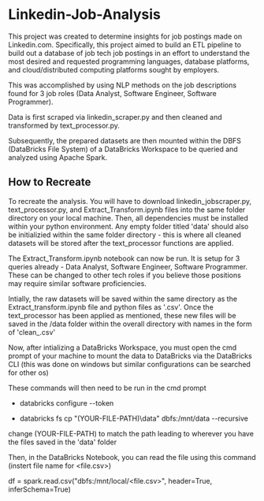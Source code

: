 # Linkedin-Job-Analysis

This project was created to determine insights for job postings made on Linkedin.com. Specifically, this project aimed to build an ETL pipeline to build out a database of job tech job postings in an effort to understand the most desired and requested programming languages, database platforms, and cloud/distributed computing platforms sought by employers.

This was accomplished by using NLP methods on the job descriptions found for 3 job roles (Data Analyst, Software Engineer, Software Programmer). 

Data is first scraped via linkedin_scraper.py and then cleaned and transformed by text_processor.py.

Subsequently, the prepared datasets are then mounted within the DBFS (DataBricks File System) of a DataBricks Workspace to be queried and analyzed using Apache Spark.


## How to Recreate

To recreate the analysis. You will have to download linkedin_jobscraper.py, text_processor.py, and Extract_Transform.ipynb files into the same folder directory on your local machine. Then, all dependencies must be installed within your python environment. Any empty folder titled 'data' should also be initializied within the same folder directory - this is where all cleaned datasets will be stored after the text_processor functions are applied.

The Extract_Transform.ipynb notebook can now be run. It is setup for 3 queries already - Data Analyst, Software Engineer, Software Programmer. These can be changed to other tech roles if you believe those positions may require similar software proficiencies. 

Intially, the raw datasets will be saved within the same directory as the Extract_transform.ipynb file and python files as '<query>.csv'. Once the text_processor has been applied as mentioned, these new files will be saved in the /data folder within the overall directory with names in the form of 'clean_<query>.csv'
  
Now, after intializing a DataBricks Workspace, you must open the cmd prompt of your machine to mount the data to DataBricks via the DataBricks CLI (this was done on windows but similar configurations can be searched for other os)
 
These commands will then need to be run in the cmd prompt
- databricks configure --token
  
- databricks fs cp "(YOUR-FILE-PATH)\data" dbfs:/mnt/data --recursive
  
change (YOUR-FILE-PATH) to match the path leading to wherever you have the files saved in the 'data' folder
 
Then, in the DataBricks Notebook, you can read the file using this command (instert file name for <file.csv>)

df = spark.read.csv("dbfs:/mnt/local/<file.csv>", header=True, inferSchema=True)
